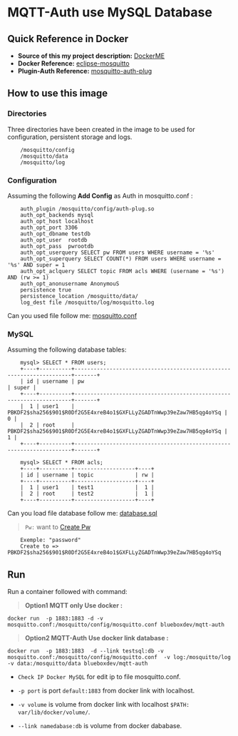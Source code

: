 # MQTT-Auth use MySQL Database
## Quick Reference in Docker
* **Source of this my project description:**
[DockerME](https://hub.docker.com/r/blueboxdev/mqtt-auth)
* **Docker Reference:**
[eclipse-mosquitto](https://github.com/eclipse/mosquitto/blob/a0a37d385db4421d7151f1fe969a7b00d4516c24/docker/1.5/Dockerfile)
* **Plugin-Auth Reference:**
[mosquitto-auth-plug](https://github.com/jpmens/mosquitto-auth-plug/blob/master/README.md)

## How to use this image
### Directories
Three directories have been created in the image to be used for configuration, persistent storage and logs.
```
    /mosquitto/config
    /mosquitto/data
    /mosquitto/log
```
### Configuration
Assuming the following **Add Config** as Auth in mosquitto.conf :
```
    auth_plugin /mosquitto/config/auth-plug.so
    auth_opt_backends mysql
    auth_opt_host localhost
    auth_opt_port 3306
    auth_opt_dbname testdb
    auth_opt_user  rootdb
    auth_opt_pass  pwrootdb
    auth_opt_userquery SELECT pw FROM users WHERE username = '%s'
    auth_opt_superquery SELECT COUNT(*) FROM users WHERE username = '%s' AND super = 1
    auth_opt_aclquery SELECT topic FROM acls WHERE (username = '%s') AND (rw >= 1)
    auth_opt_anonusername AnonymouS
    persistence true
    persistence_location /mosquitto/data/
    log_dest file /mosquitto/log/mosquitto.log
```
Can you used file follow me: [mosquitto.conf](https://github.com/bluebox-dev/MQTT-Auth/blob/master/mosquitto.conf)
### MySQL
Assuming the following database tables:
```
    mysql> SELECT * FROM users;
    +----+----------+---------------------------------------------------------------------+-------+
    | id | username | pw                                                                  | super |
    +----+----------+---------------------------------------------------------------------+-------+
    |  1 | user1    | PBKDF2$sha256$901$R0Df2G5E4xreB4o1$GXFLLyZGADTnWwp39eZaw7HB5qg4oYSq |     0 |
    |  2 | root     | PBKDF2$sha256$901$R0Df2G5E4xreB4o1$GXFLLyZGADTnWwp39eZaw7HB5qg4oYSq |     1 |
    +----+----------+---------------------------------------------------------------------+-------+

    mysql> SELECT * FROM acls;
    +----+----------+-------------------+----+
    | id | username | topic             | rw |
    +----+----------+-------------------+----+
    |  1 | user1    | test1             |  1 |
    |  2 | root     | test2             |  1 |
    +----+----------+-------------------+----+
```
Can you load file database follow me: [database.sql](https://github.com/bluebox-dev/MQTT-Auth/blob/master/database.sql)
>```Pw:``` want to [Create Pw](https://github.com/jpmens/mosquitto-auth-plug/blob/master/np.c)
```
    Exemple: "password"
    Create to => PBKDF2$sha256$901$R0Df2G5E4xreB4o1$GXFLLyZGADTnWwp39eZaw7HB5qg4oYSq
```
## Run
Run a container followed with command:

>**Option1 MQTT only Use docker :**

    docker run  -p 1883:1883 -d -v mosquitto.conf:/mosquitto/config/mosquitto.conf blueboxdev/mqtt-auth

>**Option2 MQTT-Auth Use docker link database :**

    docker run  -p 1883:1883  -d --link testsql:db -v mosquitto.conf:/mosquitto/config/mosquitto.conf  -v log:/mosquitto/log -v data:/mosquitto/data blueboxdev/mqtt-auth

* ```Check IP Docker MySQL``` for edit ip to file mosquitto.conf.

* ```-p port``` is  port ```default:1883``` from docker link with localhost.

* ```-v volume``` is volume from docker link with localhost ```$PATH: var/lib/docker/volume/```.

* ```--link namedabase:db``` is volume from docker dababase.

